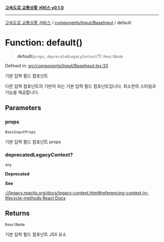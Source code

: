 [**고속도로 교통상황 서비스 v0.1.0**](../../../../README.md)

***

[고속도로 교통상황 서비스](../../../../modules.md) / [components/Input/BaseInput](../README.md) / default

# Function: default()

> **default**(`props`, `deprecatedLegacyContext`?): `ReactNode`

Defined in: [src/components/Input/BaseInput.tsx:33](https://github.com/ksheyon123/road-status-preview/blob/d56258a23fae54155a9cd30000ae39fff6269a67/src/components/Input/BaseInput.tsx#L33)

기본 입력 필드 컴포넌트

다른 입력 컴포넌트의 기반이 되는 기본 입력 필드 컴포넌트입니다.
최소한의 스타일과 기능을 제공합니다.

## Parameters

### props

`BaseInputProps`

기본 입력 필드 컴포넌트 props

### deprecatedLegacyContext?

`any`

**Deprecated**

**See**

[://legacy.reactjs.org/docs/legacy-context.html#referencing-context-in-lifecycle-methods React Docs](../../../../https/README.md)

## Returns

`ReactNode`

기본 입력 필드 컴포넌트 JSX 요소
